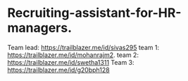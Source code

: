 # Recruiting-assistant-for-HR-managers.        
Team lead: https://trailblazer.me/id/sivas295 
team 1:  https://trailblazer.me/id/mohanrajm2.
team 2:  https://trailblazer.me/id/swetha1311
Team 3: https://trailblazer.me/id/g20bph128
